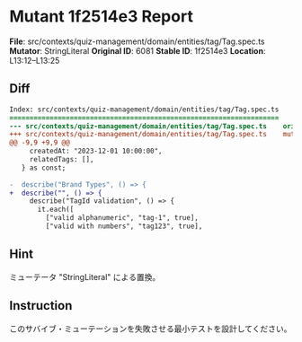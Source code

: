 # Mutant 1f2514e3 Report

**File**: src/contexts/quiz-management/domain/entities/tag/Tag.spec.ts
**Mutator**: StringLiteral
**Original ID**: 6081
**Stable ID**: 1f2514e3
**Location**: L13:12–L13:25

## Diff

```diff
Index: src/contexts/quiz-management/domain/entities/tag/Tag.spec.ts
===================================================================
--- src/contexts/quiz-management/domain/entities/tag/Tag.spec.ts	original
+++ src/contexts/quiz-management/domain/entities/tag/Tag.spec.ts	mutated #6081
@@ -9,9 +9,9 @@
     createdAt: "2023-12-01 10:00:00",
     relatedTags: [],
   } as const;
 
-  describe("Brand Types", () => {
+  describe("", () => {
     describe("TagId validation", () => {
       it.each([
         ["valid alphanumeric", "tag-1", true],
         ["valid with numbers", "tag123", true],
```

## Hint

ミューテータ "StringLiteral" による置換。

## Instruction

このサバイブ・ミューテーションを失敗させる最小テストを設計してください。
